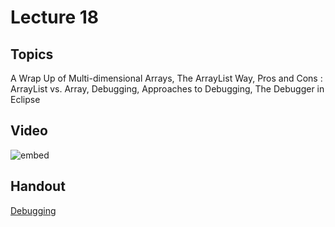 # Lecture 18

## Topics

A Wrap Up of Multi-dimensional Arrays, The ArrayList Way, Pros and Cons : ArrayList vs. Array, Debugging, Approaches to Debugging, The Debugger in Eclipse

## Video

![embed](https://www.youtube.com/embed/9xnLnDa04dM?rel=0)

## Handout

[Debugging](33-debugging.pdf)
